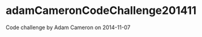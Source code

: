 adamCameronCodeChallenge201411
==============================

Code challenge by Adam Cameron on 2014-11-07
